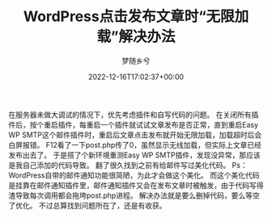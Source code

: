 ﻿---
title: WordPress点击发布文章时“无限加载”解决办法
author: 梦随乡兮

date: 2022-12-16T17:02:37+00:00
suxing_ding:

slug: "wordpress-post-loading"
---
在服务器未做大调试的情况下，优先考虑插件和自写代码的问题。
在关闭所有插件后，按个重启插件，每重启一个插件就试试文章发布是否正常，直到重启Easy WP SMTP这个邮件插件时，重启后文章点击发布就开始无限加载，加载超时后会白屏报错。
F12看了一下post.php传了0，虽然显示无线加载，但实际上文章已经发布出去了。
于是搭了个新环境重测Easy WP SMTP插件，发现没异常，那应该是我自己添加的代码导致。
翻了很久找到之前有给邮件写过美化代码。
Ps：WordPress自带的邮件通知功能很简陋，为此才会做这个美化。
而这个美化代码是挂靠在邮件通知插件里，邮件通知插件又会在发布文章时被触发，由于代码写得渣导致每次调用都会拖垮post.php进程。
解决办法就是要么删掉代码，要么等空了优化。
不过总算找到问题所在了，还是有收获。
